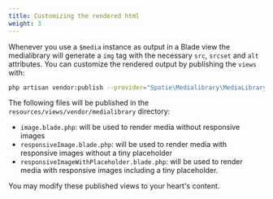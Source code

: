 ```yaml
---
title: Customizing the rendered html
weight: 3
---
```


Whenever you use a `$media` instance as output in a Blade view the medialibrary will generate a `img` tag with the necessary `src`, `srcset` and `alt` attributes. You can customize the rendered output by publishing the `views` with:

```bash
php artisan vendor:publish --provider="Spatie\Medialibrary\MediaLibraryServiceProvider" --tag="views"
```

The following files will be published in the `resources/views/vendor/medialibrary` directory:
- `image.blade.php`: will be used to render media without responsive images
- `responsiveImage.blade.php`: will be used to render media with responsive images without a tiny placeholder
- `responsiveImageWithPlaceholder.blade.php`: will be used to render media with responsive images including a tiny placeholder.

You may modify these published views to your heart's content.
